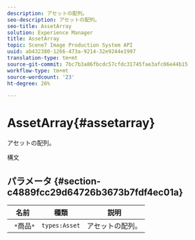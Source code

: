 ```yaml
---
description: アセットの配列。
seo-description: アセットの配列。
seo-title: AssetArray
solution: Experience Manager
title: AssetArray
topic: Scene7 Image Production System API
uuid: ab432380-1266-473a-9214-32e9244e1997
translation-type: tm+mt
source-git-commit: 7bc7b3a86fbcdc57cfdc31745fae3afc06e44b15
workflow-type: tm+mt
source-wordcount: '23'
ht-degree: 26%

---
```



# AssetArray{#assetarray}

アセットの配列。

構文

## パラメータ {#section-c4889fcc29d64726b3673b7fdf4ec01a}

| 名前 | 種類 | 説明 |
|---|---|---|
| ` *`商品`*` | `types:Asset` | アセットの配列。 |

